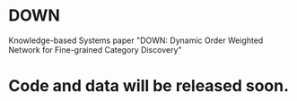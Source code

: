 # DOWN
Knowledge-based Systems paper "DOWN: Dynamic Order Weighted Network for Fine-grained Category Discovery"

# Code and data will be released soon.
